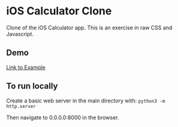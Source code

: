 # iOS Calculator Clone

Clone of the iOS Calculator app. This is an exercise in raw CSS and Javascript.

## Demo

[Link to Example](https://sam-omalley.github.io/calculator/)

## To run locally

Create a basic web server in the main directory with:
`python3 -m http.server`

Then navigate to 0.0.0.0:8000 in the browser.
